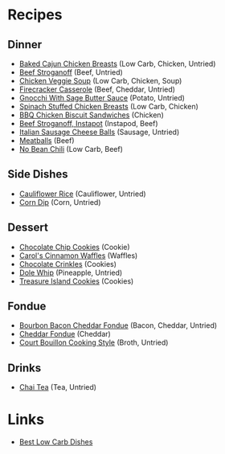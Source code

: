 # Recipes

## Dinner
- [Baked Cajun Chicken Breasts](Dinner/BakedCajunChickenBreasts.md) (Low Carb, Chicken, Untried)
- [Beef Stroganoff](Dinner/BeefStroganoff.md) (Beef, Untried)
- [Chicken Veggie Soup](Dinner/ChickenVeggieSoup.md) (Low Carb, Chicken, Soup)
- [Firecracker Casserole](Dinner/FirecrackerCasserole.md) (Beef, Cheddar, Untried)
- [Gnocchi With Sage Butter Sauce](Dinner/GnocchiWithSageButterSauce.md) (Potato, Untried)
- [Spinach Stuffed Chicken Breasts](Dinner/SpinachStuffedChickenBreasts.md) (Low Carb, Chicken)
- [BBQ Chicken Biscuit Sandwiches](Dinner/BBQChickenBiscuitSandwiches.md) (Chicken)
- [Beef Stroganoff, Instapot](Dinner/BeefStroganoffInstapot.md) (Instapod, Beef)
- [Italian Sausage Cheese Balls](Dinner/ItalianSausageCheeseBalls.md) (Sausage, Untried)
- [Meatballs](Dinner/Meatballs.md) (Beef)
- [No Bean Chili](Dinner/NoBeanChili.md) (Low Carb, Beef)

## Side Dishes
- [Cauliflower Rice](SideDish/CauliflowerRice.md) (Cauliflower, Untried)
- [Corn Dip](SideDish/CornDip.md) (Corn, Untried)

## Dessert
- [Chocolate Chip Cookies](Dessert/ChocolateChipCookies.md) (Cookie)
- [Carol's Cinnamon Waffles](Dessert/CarolsCinnamonWaffles.md) (Waffles)
- [Chocolate Crinkles](Dessert/ChocolateCrinkles.md) (Cookies)
- [Dole Whip](Dessert/DoleWhip.md) (Pineapple, Untried)
- [Treasure Island Cookies](Dessert/TreasureIslandCookies.md) (Cookies)

## Fondue
- [Bourbon Bacon Cheddar Fondue](Fondue/BourbonBaconCheddarFondue.md) (Bacon, Cheddar, Untried)
- [Cheddar Fondue](Fondue/CheddarFondue.md) (Cheddar)
- [Court Bouillon Cooking Style](Fondue/CourtBouillonCookingStyle.md) (Broth, Untried)

## Drinks
- [Chai Tea](Drink/) (Tea, Untried)

# Links
- [Best Low Carb Dishes](https://www.ibreatheimhungry.com/65-best-low-carb-chicken-recipes/)